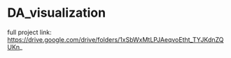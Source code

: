 # DA_visualization
full project link: https://drive.google.com/drive/folders/1xSbWxMtLPJAeqvoEtht_TYJKdnZQUKn_

